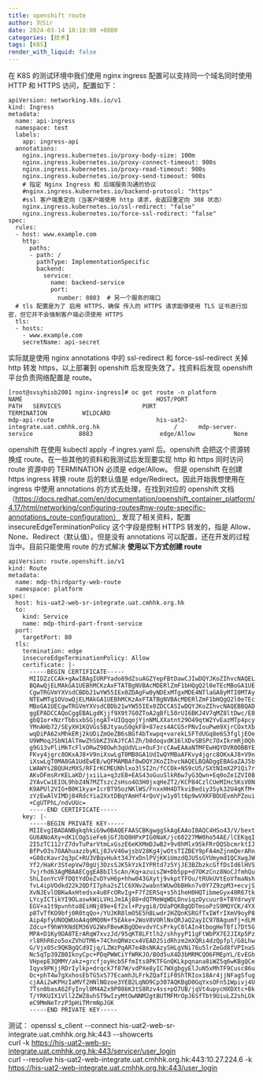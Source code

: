 ```yaml
---
title: openshift route
author: 刘Sir
date: 2024-03-14 10:10:00 +0800
categories: [技术]
tags: [K8S]
render_with_liquid: false
---  
```


在 K8S 的测试环境中我们使用 nginx ingress 配置可以支持同一个域名同时使用 HTTP 和 HTTPS 访问，配置如下：
```
apiVersion: networking.k8s.io/v1
kind: Ingress
metadata:
  name: api-ingress
  namespace: test
  labels:
    app: ingress-api
  annotations:
    nginx.ingress.kubernetes.io/proxy-body-size: 100m
    nginx.ingress.kubernetes.io/proxy-connect-timeout: 900s
    nginx.ingress.kubernetes.io/proxy-read-timeout: 900s
    nginx.ingress.kubernetes.io/proxy-send-timeout: 900s
    # 指定 Nginx Ingress 和 后端服务沟通的协议
    #nginx.ingress.kubernetes.io/backend-protocol: "https"
    #ssl 客户端重定向（当客户端使用 http 请求，会返回重定向 308 状态）
    nginx.ingress.kubernetes.io/ssl-redirect: "false"
    nginx.ingress.kubernetes.io/force-ssl-redirect: "false"
spec:
  rules:
  - host: www.example.com
    http:
      paths:
      - path: /
        pathType: ImplementationSpecific
        backend:
          service:
            name: backend-service
            port:
              number: 8083  # 另一个服务的端口
  # tls 配置是为了 启用 HTTPS，确保 传入的 HTTPS 请求能够使用 TLS 证书进行加密，但它并不会强制客户端必须使用 HTTPS
  tls:
  - hosts:
    - www.example.com
    secretName: api-secret
```
实际就是使用 nginx annotations 中的 ssl-redirect 和 force-ssl-redirect 关掉 http 转发 https，以上部署到 openshift 后发现失效了。找资料后发现 openshift 平台负责网络配置是 route。   
```
[root@svsyhisb2001 nginx-ingress]# oc get route -n platform
NAME                                      HOST/PORT                                               PATH   SERVICES                       PORT                   TERMINATION          WILDCARD
mdp-api-route                             his-uat2-integrate.uat.cmhhk.org.hk                     /      mdp-server-service             8083                   edge/Allow           None
```
openshift 在使用 kubectl apply -f ingres.yaml 后。openshift 会把这个资源转换成 route。在一些其他的资料和我测试后发现要实现 http 和 https 同时访问  route 资源中的 TERMINATION 必须是 edge/Allow。 但是 openshift 在创建 https ingress 转换 route 后的默认值是 edge/Redirect。因此开始我想使用在 ingress 中使用 annotations 的方式去处理，在找到对应的 openshift 文档（https://docs.redhat.com/en/documentation/openshift_container_platform/4.17/html/networking/configuring-routes#nw-route-specific-annotations_route-configuration） 发现了相关资料，配置 insecureEdgeTerminationPolicy 这个字段是控制 HTTPS 转发的，指是 Allow、None、Redirect（默认值）。但是没有 annotations 可以配置，还在开发的过程当中。目前只能使用 route 的方式解决
**使用以下方式创建 route**
```
apiVersion: route.openshift.io/v1
kind: Route
metadata:
  name: mdp-thirdparty-web-route
  namespace: platform
spec:
  host: his-uat2-web-sr-integrate.uat.cmhhk.org.hk
  to:
    kind: Service
    name: mdp-third-part-front-service
  port:
    targetPort: 80
  tls:
    termination: edge
    insecureEdgeTerminationPolicy: Allow
    certificate: |-
      -----BEGIN CERTIFICATE-----
      MIIDZzCCAk+gAwIBAgIURPYado89dZsuAGZYepFBtDawCJIwDQYJKoZIhvcNAQEL
      BQAwQjELMAkGA1UEBhMCKzAxFTATBgNVBAcMDERlZmF1bHQgQ2l0eTEcMBoGA1UE
      CgwTRGVmYXVsdCBDb21wYW55IEx0ZDAgFw0yNDExMTgxMDE4NTlaGA8yMTI0MTAy
      NTEwMTg1OVowQjELMAkGA1UEBhMCKzAxFTATBgNVBAcMDERlZmF1bHQgQ2l0eTEc
      MBoGA1UECgwTRGVmYXVsdCBDb21wYW55IEx0ZDCCASIwDQYJKoZIhvcNAQEBBQAD
      ggEPADCCAQoCggEBALgdKjjf9X9t7G0ZToA2gBfL50rUI6BKJ4V7qMZ8ltDwc/E8
      gbQ1or+NzrTbbsxbSGjngAT+UIQqqojYjnNMLXXatnt29O49qtW2YvEazMTp4pcy
      YMnAHb72/SEyXH1KQVGs5BJtyauS0gkF8+87ezs4ACG5rPNvIouPwm9XjrCOxtXb
      wqDiPA62xMhkERj2kUDiZmOeZB6sBGf4bTxwpq+varekL5FTdUGq8e6S3fgljEOe
      U9WMoqJSbN1AlTmwZhSbKZ3VAJfCAlZh/b8doqvdK16lXDvSBSPc7OxIkrmRjOQh
      g9G13vPliMkTcFlvORwZ98Owh3qUdVLu+OuF3rcCAwEAAaNTMFEwHQYDVR0OBBYE
      FKvy4jgrc8OKxAJ8+V9niXswLgT0MB8GA1UdIwQYMBaAFKvy4jgrc8OKxAJ8+V9n
      iXswLgT0MA8GA1UdEwEB/wQFMAMBAf8wDQYJKoZIhvcNAQELBQADggEBAGaZAJ5b
      LWAWYs2BQUHzMXS/RFIrKCMEUNhlxo3lSI2n/fCCOk+NS9cU5/SXtNImX2P1Qi7r
      AKvDFmsRrKELaKD/jxiiLa+q3zEB+EAS43oGuuSlkR6w7yG3Qwn+Eq0oZe1ZVI08
      2YAvCw1EIOL9hbZ4N7MZTszc2sHso4O3H0jxqHeZT2/KCP84CzlCUeMIHc5KsV0N
      K9APUl2VIG+B0K1kya+IcrBT95ozNKlWS/FnxxHH4DTkviBediy3Syk32U4qKfM+
      zYzEwAlVIMDj84RdcYia2XxtDBqYAmHf4rQoVjw1y0lt6p9wVXKFBOUEvmhPZoui
      +CgUTPhL/ndvUUc=
      -----END CERTIFICATE-----
    key: |-
      -----BEGIN PRIVATE KEY-----
      MIIEvgIBADANBgkqhkiG9w0BAQEFAASCBKgwggSkAgEAAoIBAQC4HSo43/V/bext
      GU6ANoAXy+dK1COgSieFe6jGfJbQ8HPxPIG0NaK/jc60227MW0ho54AE/lCEKqqI
      2I5zTC112rZ7dvTuParVtmLxGszE6eKXMmDJwB2+9v0hMlx9SkFRrOQSbcmrktIJ
      BfPvO3s7OAAhuazzbyKLj8JvV46wjsbV28Kg4jwOtsTIZBEY9pFA4mZjnmQerARn
      +G08cKavr2q3pC+RU3VBqvHukt34JYxDnlPVjKKiUmzdQJU5sGYUmymd1QCXwgJW
      Yf2/HaKr3StepVw70gUj3OzsSJK5kYzkIYPRtd7z5YjJE3BZbzkcGffDsId6lHVS
      7vjrhd63AgMBAAECggEABbIlScAn/Kq+azuisZW+Db5pp+d7OKzCnz8NoCJfmhQu
      ShLIonYcVFfDQtYdDeZvDYvH6p+hhw043GXytj9vkptTFOu/tRUkUVtEoVfmaNsh
      fvL4ipVOdkd22k2QDfI7pha2sZlC6XNv2wabntWUwObBHkn7v0Y7Z9zpM3+ecvjS
      XvNJEvlOBKwAxHtedsx4u0FcORvIg+F7f2ERSq+s5h1heH0HQTibmeGyx40R67tk
      LYcyICTikYI9OLaswkWiLVHiJm1Aj88+dQTMeWqWDLOnviqzOycuur8+T8YdrwyV
      EGV+a1t9pvnhto8EiHNj89e+Ef2xl+Pzygi8/DUaPQKBgQDTmsoPzS9MQYCK/4YX
      p8TvTfKO9bfj0R0tqQo+/YUJKR8lmO5E5hBLwdr2HZQnKSRGfTxIWfrIXmV9oyP8
      Aip4pfyUNOQWUoA4q0MQ0N+f5EAke+2WoV8VORlNxQRJaQ2ayIC97BAgumfj+dLM
      Zdcu+f9hWYKNdEM36VG2WxFBewKBgQDevdvYCsPrkyC0lAIn4tbogHeT8fi7Dt5G
      MPA+D1Ky9DA8TErARqW7xvzJd/95qKT8LFtlh2/shhyyP11gFtWbPX7E2JIXp5Pz
      rl8RhR6zo5oxZVhUTM6+74ChnQRWzcx4VEAD2SidRhzm2mXQRi4dzQpfpl/G8Lhw
      G/Vjx05c9QKBgQCd9Ijq/LZWzPqAR7e4BsNKAzySHLgVNi76u5lrZeGd8fVPInaS
      Nc5qTp39ZB0IknyCpc+PDqPWWCiYfWRKJO/BOd5uX4D3bMRMCQO6FMEpYL/EvEGh
      VHpepE3QMMY/akz+grcfjoyHcb5FfmIts8PKTFGnQKLkpqnana8iWZ5q6wKBgQCe
      Iqyx9PKjjRDrIylkp+drqck7f87W/vdPXe8yIC7WXgbgyElJuN5xMhTF9Cusc86u
      Oc+phT4w7gXxhosEbTG5xS77EcamhJLFrkZQafIiF0ShTRIox18Ar4jjNFagSfug
      cjAAi2wKPHzIaMVf2HNlNOzoe3YEB2LqNO9Cp307AQKBgD0GqYxsOFn51Wpivj4U
      7Tsn0basA62FyInyl0M4A2x9P086K3tS8Rzv4ss+pO7UB/jqVt4upycHXDXtc+Bk
      T/YRKUIX1Vll2ZWZ8uhST9wIzyMtOwNNM2gtBUTMFMrOpJ6SfTbt9UiuLZ2shLOk
      eC9MmNeTrzP3pHiTMrmNpJGK
      -----END PRIVATE KEY-----
```
测试：
openssl  s_client --connect his-uat2-web-sr-integrate.uat.cmhhk.org.hk:443 --showcerts  
curl -k https://his-uat2-web-sr-integrate.uat.cmhhk.org.hk:443/servicer/user_login  
curl --resolve his-uat2-web-integrate.uat.cmhhk.org.hk:443:10.27.224.6 -k https://his-uat2-web-integrate.uat.cmhhk.org.hk:443/user_login
